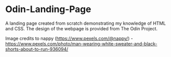 # Odin-Landing-Page
A landing page created from scratch demonstrating my knowledge of HTML and CSS. The design of the webpage is provided from The Odin Project. 

Image credits to nappy (https://www.pexels.com/@nappy/) - 
https://www.pexels.com/photo/man-wearing-white-sweater-and-black-shorts-about-to-run-936094/
